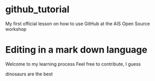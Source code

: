 # github_tutorial
My first official lesson on how to use GitHub at the AIS Open Source workshop
# Editing in a mark down language

Welcome to my learning process
Feel free to contribute, I guess

dinosaurs are the best
